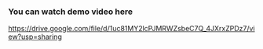 ### You can watch demo video here 
https://drive.google.com/file/d/1uc81MY2lcPJMRWZsbeC7Q_4JXrxZPDz7/view?usp=sharing
